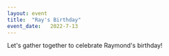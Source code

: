 ```yaml
---
layout: event
title:  "Ray's Birthday"
event_date:   2022-7-13
---
```


Let's gather together to celebrate Raymond's birthday!
